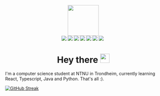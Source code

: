 <div class="header" align="center">
<img src="https://media.giphy.com/media/3oKIPnAiaMCws8nOsE/giphy.gif" width="100">  
</div>

<div class="badges" align="center">
  <img src="https://img.shields.io/badge/java-pending-yellow">
  <img src="https://img.shields.io/badge/python-pending-yellow">
  <img src="https://img.shields.io/badge/typescript-pending-yellow">
  <img src="https://img.shields.io/badge/react-passing-red">
  <img src="https://img.shields.io/badge/javascript-passing-brightgreen">
  <img src="https://img.shields.io/badge/css-passing-brightgreen">
  <img src="https://img.shields.io/badge/html-passing-brightgreen">
  <img src="https://komarev.com/ghpvc/?username=MindChirp&style=flat-square&color=blue" alt=""/>
</div>

<h1 align="center">
  Hey there
  <img src="https://media.giphy.com/media/hvRJCLFzcasrR4ia7z/giphy.gif" width="30px"/>
</h1>

<p>I'm a computer science student at NTNU in Trondheim, currently learning React, Typescript, Java and Python. That's all :).</p>

[![GitHub Streak](http://github-readme-streak-stats.herokuapp.com?user=MindChirp&theme=dark)](https://git.io/streak-stats)
<!--
**MindChirp/MindChirp** is a ✨ _special_ ✨ repository because its `README.md` (this file) appears on your GitHub profile.

Here are some ideas to get you started:

- 🔭 I’m currently working on ...
- 🌱 I’m currently learning ...
- 👯 I’m looking to collaborate on ...
- 🤔 I’m looking for help with ...
- 💬 Ask me about ...
- 📫 How to reach me: ...
- 😄 Pronouns: ...
- ⚡ Fun fact: ...
-->

